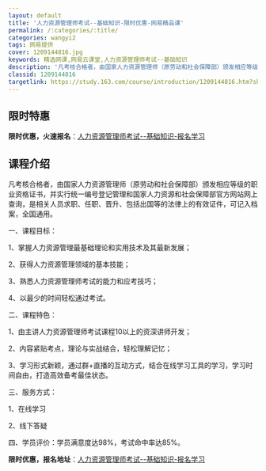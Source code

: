 ```yaml
---
layout: default
title: '人力资源管理师考试--基础知识-限时优惠-网易精品课'
permalink: /:categories/:title/
categories: wangyi2
tags: 网易提供
cover: 1209144816.jpg
keywords: 精选网课,网易云课堂,人力资源管理师考试--基础知识
description: '凡考核合格者，由国家人力资源管理师（原劳动和社会保障部）颁发相应等级的职业资格证书，并实行统一编号登记管理和国家人力资源'
classid: 1209144816
targetlink: https://study.163.com/course/introduction/1209144816.htm?share=1&shareId=1025206652&utm_campaign=share&utm_medium=iphoneShare&utm_source=&utm_u=1025206652
---
```


## 限时特惠

**限时优惠，火速报名**：[人力资源管理师考试--基础知识-报名学习](https://study.163.com/course/introduction/1209144816.htm?share=1&shareId=1025206652&utm_campaign=share&utm_medium=iphoneShare&utm_source=&utm_u=1025206652)

## 课程介绍

凡考核合格者，由国家人力资源管理师（原劳动和社会保障部）颁发相应等级的职业资格证书，并实行统一编号登记管理和国家人力资源和社会保障部官方网站网上查询，是相关人员求职、任职、晋升、包括出国等的法律上的有效证件，可记入档案，全国通用。

一、课程目标：

1、掌握人力资源管理最基础理论和实用技术及其最新发展；

2、获得人力资源管理领域的基本技能；

3、熟悉人力资源管理师考试的能力和应考技巧；

4、以最少的时间轻松通过考试。

二、课程特色：

1、由主讲人力资源管理师考试课程10以上的资深讲师开发；

2、内容紧贴考点，理论与实战结合，轻松理解记忆；

3、学习形式新颖，通过群+直播的互动方式，结合在线学习工具的学习，学习时间自由，打造高效备考最佳状态。

三、服务方式：

1、在线学习

2、线下答疑

四、学员评价：学员满意度达98%，考试命中率达85%。

**限时优惠，报名地址**：[人力资源管理师考试--基础知识-报名学习](https://study.163.com/course/introduction/1209144816.htm?share=1&shareId=1025206652&utm_campaign=share&utm_medium=iphoneShare&utm_source=&utm_u=1025206652)

